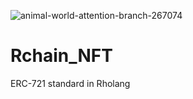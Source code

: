 ![animal-world-attention-branch-267074](https://user-images.githubusercontent.com/41354933/151879019-a2f6ccba-6c8b-4519-a68c-69682ffc375e.jpg)
# Rchain_NFT
ERC-721 standard in Rholang
